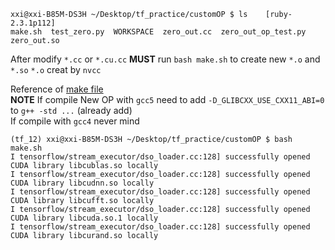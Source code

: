 ``` shell
xxi@xxi-B85M-DS3H ~/Desktop/tf_practice/customOP $ ls    [ruby-2.3.1p112]
make.sh  test_zero.py  WORKSPACE  zero_out.cc  zero_out_op_test.py  zero_out.so
```

After modify `*.cc` or `*.cu.cc` **MUST** run `bash make.sh` to create new `*.o` and `*.so`
`*.o` creat by `nvcc`

Reference of [make file](https://github.com/smallcorgi/Faster-RCNN_TF/blob/master/lib/make.sh#L12-L19)    
**NOTE** If compile New OP with `gcc5` need to add `-D_GLIBCXX_USE_CXX11_ABI=0` to `g++ -std ...` (already add)    
If compile with `gcc4` never mind

```shell
(tf_12) xxi@xxi-B85M-DS3H ~/Desktop/tf_practice/customOP $ bash make.sh
I tensorflow/stream_executor/dso_loader.cc:128] successfully opened CUDA library libcublas.so locally
I tensorflow/stream_executor/dso_loader.cc:128] successfully opened CUDA library libcudnn.so locally
I tensorflow/stream_executor/dso_loader.cc:128] successfully opened CUDA library libcufft.so locally
I tensorflow/stream_executor/dso_loader.cc:128] successfully opened CUDA library libcuda.so.1 locally
I tensorflow/stream_executor/dso_loader.cc:128] successfully opened CUDA library libcurand.so locally
```
